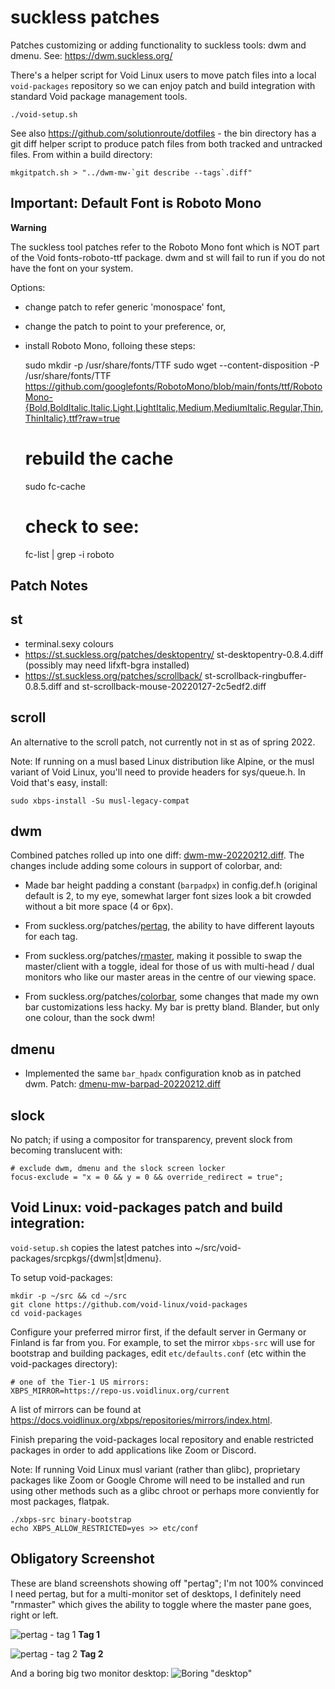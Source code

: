 # suckless patches
Patches customizing or adding functionality to suckless tools: dwm and dmenu. See: https://dwm.suckless.org/

There's a helper script for Void Linux users to move patch files into a local
`void-packages` repository so we can enjoy patch and build integration with
standard Void package management tools.

    ./void-setup.sh

See also https://github.com/solutionroute/dotfiles - the bin directory has a
git diff helper script to produce patch files from both tracked and untracked
files. From within a build directory:

    mkgitpatch.sh > "../dwm-mw-`git describe --tags`.diff"

## Important: Default Font is Roboto Mono

**Warning**

The suckless tool patches refer to the Roboto Mono font which is NOT part of
the Void fonts-roboto-ttf package. dwm and st will fail to run if you do not
have the font on your system.

Options:

- change patch to refer generic 'monospace' font,
- change the patch to point to your preference, or,
- install Roboto Mono, folloing these steps:

    sudo mkdir -p /usr/share/fonts/TTF
    sudo wget --content-disposition -P /usr/share/fonts/TTF \
        https://github.com/googlefonts/RobotoMono/blob/main/fonts/ttf/RobotoMono-{Bold,BoldItalic,Italic,Light,LightItalic,Medium,MediumItalic,Regular,Thin,ThinItalic}.ttf?raw=true

    # rebuild the cache
    sudo fc-cache
    # check to see:
    fc-list | grep -i roboto

## Patch Notes

## st

* terminal.sexy colours 
* https://st.suckless.org/patches/desktopentry/ st-desktopentry-0.8.4.diff (possibly may need lifxft-bgra installed)
* https://st.suckless.org/patches/scrollback/ st-scrollback-ringbuffer-0.8.5.diff and st-scrollback-mouse-20220127-2c5edf2.diff

## scroll

An alternative to the scroll patch, not currently not in st as of spring 2022.

Note: If running on a musl based Linux distribution like Alpine, or the musl
variant of Void Linux, you'll need to provide headers for sys/queue.h. In Void
that's easy, install:

    sudo xbps-install -Su musl-legacy-compat

## dwm

Combined patches rolled up into one diff: [dwm-mw-20220212.diff](https://github.com/solutionroute/suckless-patches/blob/main/dwm-mw-20220212.diff). 
The changes include adding some colours in support of colorbar, and:

* Made bar height padding a constant (`barpadpx`) in config.def.h (original
  default is 2, to my eye, somewhat larger font sizes look a bit crowded
  without a bit more space (4 or 6px).

* From suckless.org/patches/[pertag](https://dwm.suckless.org/patches/pertag/), 
  the ability to have different layouts for each tag.

* From suckless.org/patches/[rmaster](https://dwm.suckless.org/patches/rmaster/),
  making it possible to swap the master/client with a toggle, ideal for those
  of us with multi-head / dual monitors who like our master areas in the centre
  of our viewing space.

* From suckless.org/patches/[colorbar](https://dwm.suckless.org/patches/colorbar/),
  some changes that made my own bar customizations less hacky. My bar is pretty
  bland.  Blander, but only one colour, than the sock dwm!

## dmenu

* Implemented the same `bar_hpadx` configuration knob as in patched dwm. Patch: [dmenu-mw-barpad-20220212.diff](https://github.com/solutionroute/suckless-patches/blob/main/dmenu-mw-barpad-20220212.diff)

## slock

No patch; if using a compositor for transparency, prevent slock from becoming translucent with:

    # exclude dwm, dmenu and the slock screen locker
    focus-exclude = "x = 0 && y = 0 && override_redirect = true";

## Void Linux: void-packages patch and build integration:

`void-setup.sh` copies the latest patches into ~/src/void-packages/srcpkgs/{dwm|st|dmenu}. 

To setup void-packages:

	mkdir -p ~/src && cd ~/src
	git clone https://github.com/void-linux/void-packages
    cd void-packages

Configure your preferred mirror first, if the default server in Germany or
Finland is far from you. For example, to set the mirror `xbps-src` will use for
bootstrap and building packages, edit `etc/defaults.conf` (etc within the
void-packages directory):

    # one of the Tier-1 US mirrors:
    XBPS_MIRROR=https://repo-us.voidlinux.org/current

A list of mirrors can be found at <https://docs.voidlinux.org/xbps/repositories/mirrors/index.html>.

Finish preparing the void-packages local repository and enable restricted
packages in order to add applications like Zoom or Discord. 

Note: If running Void Linux musl variant (rather than glibc), proprietary
packages like Zoom or Google Chrome will need to be installed and run using
other methods such as a glibc chroot or perhaps more conviently for most
packages, flatpak.

    ./xbps-src binary-bootstrap
    echo XBPS_ALLOW_RESTRICTED=yes >> etc/conf

## Obligatory Screenshot

These are bland screenshots showing off "pertag"; I'm not 100% convinced I need pertag, 
but for a multi-monitor set of desktops, I definitely need "rnmaster" which gives the 
ability to toggle where the master pane goes, right or left.

![pertag - tag 1](https://raw.githubusercontent.com/solutionroute/suckless-patches/main/screenshots/pertag1.png)
**Tag 1**

![pertag - tag 2](https://raw.githubusercontent.com/solutionroute/suckless-patches/main/screenshots/pertag2.png)
**Tag 2**
 
And a boring big two monitor desktop:
![Boring "desktop"](https://raw.githubusercontent.com/solutionroute/suckless-patches/main/screenshots/20220104-172007.png)
